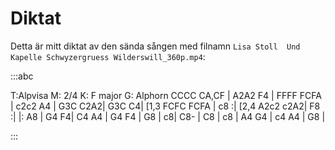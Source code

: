 ---
---

# Diktat

Detta är mitt diktat av den sända sången med filnamn `Lisa Stoll  Und Kapelle Schwyzergruess Wilderswill_360p.mp4`:

:::abc

T:Alpvisa
M: 2/4
K: F major
G: Alphorn
CCCC CA,CF | A2A2 F4 | FFFF FCFA | c2c2 A4 | G3C C2A2| G3C C4| 
[1,3 FCFC FCFA | c8 :| [2,4 A2c2 c2A2| F8 :|
|: A8 | G4 F4| C4 A4 | G4 F4 |  G8 | c8| C8- | C8 | c8 | A4 G4 | c4 A4 | G8 |

:::